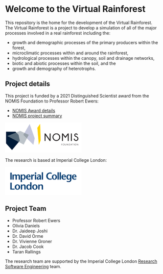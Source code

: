 # Welcome to the Virtual Rainforest

This repository is the home for the development of the Virtual Rainforest. The
Virtual Rainforest is a project to develop a simulation of all of the major
processes involved in a real rainforest including the:

* growth and demographic processes of the primary producers within the forest,
* microclimatic processes within and around the rainforest,
* hydrological processes within the canopy, soil and drainage networks,
* biotic and abiotic processes within the soil, and the
* growth and demography of heterotrophs.

## Project details

This project is funded by a 2021 Distinguished Scientist award from the NOMIS
Foundation to Professor Robert Ewers:

* [NOMIS Award details](https://nomisfoundation.ch/people/robert-ewers/)
* [NOMIS project summary](https://nomisfoundation.ch/research-projects/a-virtual-rainforest-for-understanding-the-stability-resilience-and-sustainability-of-complex-ecosystems/)

<!-- markdownlint-disable-next-line  MD033 MD013-->
[<img alt="NOMIS logo" src="docs/source/_static/images/logo-nomis-822-by-321.png" width=250>](https://nomisfoundation.ch)

The research is based at Imperial College London:

<!-- markdownlint-disable-next-line  MD033 MD013-->
[<img alt="Imperial logo" src="docs/source/_static/images/IMP_ML_1CS_4CP_CLEAR-SPACE.png" width=250>](https://imperial.ac.uk)

## Project Team

* Professor Robert Ewers
* Olivia Daniels
* Dr. Jaideep Joshi
* Dr. David Orme
* Dr. Vivienne Groner
* Dr. Jacob Cook
* Taran Rallings

The research team are supported by the Imperial College London
[Research Software
Engineering](https://www.imperial.ac.uk/admin-services/ict/self-service/research-support/rcs/research-software-engineering/)
team.
